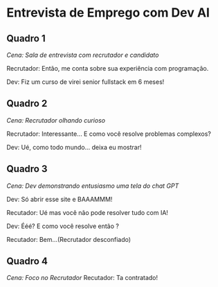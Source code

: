 # Entrevista de Emprego com Dev AI

## Quadro 1
*Cena: Sala de entrevista com recrutador e candidato*

Recrutador: Então, me conta sobre sua experiência com programação.

Dev: Fiz um curso de virei senior fullstack em 6 meses!

## Quadro 2
*Cena: Recrutador olhando curioso*

Recrutador: Interessante... E como você resolve problemas complexos?

Dev: Ué, como todo mundo... deixa eu mostrar!

## Quadro 3
*Cena: Dev demonstrando entusiasmo uma tela do chat GPT*

Dev: Só abrir esse site e BAAAMMM!

Recutador: Ué mas você não pode resolver tudo com IA!

Dev: Ééé? E como você resolve então ?

Recutador: Bem...(Recrutador desconfiado)

## Quadro 4
*Cena: Foco no Recrutador*
Recutador: Ta contratado!